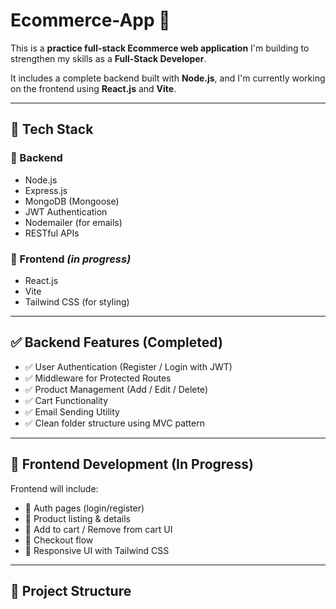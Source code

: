 # Ecommerce-App 🛒

This is a **practice full-stack Ecommerce web application** I'm building to strengthen my skills as a **Full-Stack Developer**.

It includes a complete backend built with **Node.js**, and I'm currently working on the frontend using **React.js** and **Vite**.

---

## 🧰 Tech Stack

### 🔹 Backend
- Node.js
- Express.js
- MongoDB (Mongoose)
- JWT Authentication
- Nodemailer (for emails)
- RESTful APIs

### 🔹 Frontend *(in progress)*
- React.js
- Vite
- Tailwind CSS (for styling)

---

## ✅ Backend Features (Completed)

- ✅ User Authentication (Register / Login with JWT)
- ✅ Middleware for Protected Routes
- ✅ Product Management (Add / Edit / Delete)
- ✅ Cart Functionality
- ✅ Email Sending Utility
- ✅ Clean folder structure using MVC pattern

---

## 🚧 Frontend Development (In Progress)

Frontend will include:
- 🔄 Auth pages (login/register)
- 🔄 Product listing & details
- 🔄 Add to cart / Remove from cart UI
- 🔄 Checkout flow
- 🔄 Responsive UI with Tailwind CSS

---

## 📁 Project Structure

